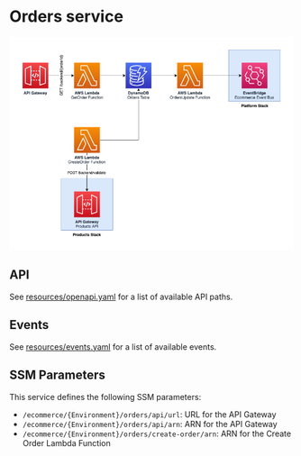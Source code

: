 Orders service
==============

![Orders architecture diagram](images/orders.png)

## API

See [resources/openapi.yaml](resources/openapi.yaml) for a list of available API paths.

## Events

See [resources/events.yaml](resources/events.yaml) for a list of available events.

## SSM Parameters

This service defines the following SSM parameters:

* `/ecommerce/{Environment}/orders/api/url`: URL for the API Gateway
* `/ecommerce/{Environment}/orders/api/arn`: ARN for the API Gateway
* `/ecommerce/{Environment}/orders/create-order/arn`: ARN for the Create Order Lambda Function